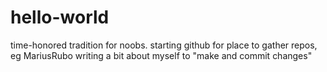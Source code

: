 # hello-world
time-honored tradition for noobs.  starting github for place to gather repos, eg MariusRubo
writing a bit about myself to "make and commit changes"
